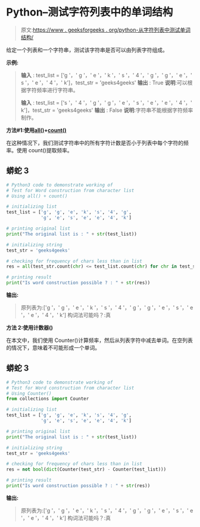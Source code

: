 # Python–测试字符列表中的单词结构

> 原文:[https://www . geeksforgeeks . org/python-从字符列表中测试单词结构/](https://www.geeksforgeeks.org/python-test-for-word-construction-from-character-list/)

给定一个列表和一个字符串，测试该字符串是否可以由列表字符组成。

**示例:**

> **输入** : test_list = ['g '，' g '，' e '，' k '，' s '，' 4 '，' g '，' g '，' e '，' s '，' e '，' 4 '，' k']，test_str = 'geeks4geeks'
> **输出** : True
> **说明**:可以根据字符频率进行字符串。
> 
> **输入** : test_list = ['s '，' 4 '，' g '，' g '，' e '，' s '，' e '，' e '，' 4 '，' k']，test_str = 'geeks4geeks'
> **输出** : False
> **说明**:字符串不能根据字符频率制作。

**方法#1:使用**[**all()**](https://www.geeksforgeeks.org/any-all-in-python/)**+**[**count()**](https://www.geeksforgeeks.org/python-string-count/)

在这种情况下，我们测试字符串中的所有字符计数是否小于列表中每个字符的频率。使用 count()提取频率。

## 蟒蛇 3

```py
# Python3 code to demonstrate working of
# Test for Word construction from character list
# Using all() + count()

# initializing list
test_list = ['g', 'g', 'e', 'k', 's', '4', 'g',
             'g', 'e', 's', 'e', 'e', '4', 'k']

# printing original list
print("The original list is : " + str(test_list))

# initializing string 
test_str = 'geeks4geeks'

# checking for frequency of chars less than in list
res = all(test_str.count(chr) <= test_list.count(chr) for chr in test_str)

# printing result
print("Is word construction possible ? : " + str(res))
```

**输出:**

> 原列表为:['g '，' g '，' e '，' k '，' s '，' 4 '，' g '，' g '，' e '，' s '，' e '，' e '，' 4 '，' k']
> 构词法可能吗？:真

**方法 2:使用计数器()**

在本文中，我们使用 Counter()计算频率，然后从列表字符中减去单词。在空列表的情况下，意味着不可能形成一个单词。

## 蟒蛇 3

```py
# Python3 code to demonstrate working of
# Test for Word construction from character list
# Using Counter()
from collections import Counter

# initializing list
test_list = ['g', 'g', 'e', 'k', 's', '4', 'g',
             'g', 'e', 's', 'e', 'e', '4', 'k']

# printing original list
print("The original list is : " + str(test_list))

# initializing string 
test_str = 'geeks4geeks'

# checking for frequency of chars less than in list
res = not bool(dict(Counter(test_str) - Counter(test_list)))

# printing result
print("Is word construction possible ? : " + str(res))
```

**输出:**

> 原列表为:['g '，' g '，' e '，' k '，' s '，' 4 '，' g '，' g '，' e '，' s '，' e '，' e '，' 4 '，' k']
> 构词法可能吗？:真